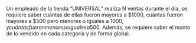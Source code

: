Un empleado de la tienda “UNIVERSAL” realiza N ventas durante el día, se requiere saber cuántas de  ellas  fueron  mayores  a  $1000,  cuántas  fueron  mayores  a  $500  pero  menores  o  iguales  a $1000, y cuántas fueron menores o iguales a$500. Además, se requiere saber el monto de lo vendido en cada categoría y de forma global. 
